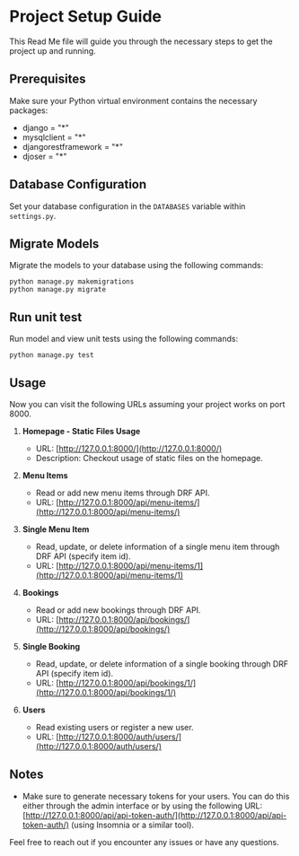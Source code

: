 # Project Setup Guide

This Read Me file will guide you through the necessary steps to get the project up and running.

## Prerequisites
Make sure your Python virtual environment contains the necessary packages:
- django = "*"
- mysqlclient = "*"
- djangorestframework = "*"
- djoser = "*"

## Database Configuration
Set your database configuration in the `DATABASES` variable within `settings.py`.

## Migrate Models
Migrate the models to your database using the following commands:
```
python manage.py makemigrations
python manage.py migrate
```

## Run unit test
Run model and view unit tests using the following commands:
```
python manage.py test
```

## Usage

Now you can visit the following URLs assuming your project works on port 8000.

1. **Homepage - Static Files Usage**
   - URL: [http://127.0.0.1:8000/](http://127.0.0.1:8000/)
   - Description: Checkout usage of static files on the homepage.

2. **Menu Items**
   - Read or add new menu items through DRF API.
   - URL: [http://127.0.0.1:8000/api/menu-items/](http://127.0.0.1:8000/api/menu-items/)

3. **Single Menu Item**
   - Read, update, or delete information of a single menu item through DRF API (specify item id).
   - URL: [http://127.0.0.1:8000/api/menu-items/1](http://127.0.0.1:8000/api/menu-items/1)

4. **Bookings**
   - Read or add new bookings through DRF API.
   - URL: [http://127.0.0.1:8000/api/bookings/](http://127.0.0.1:8000/api/bookings/)

5. **Single Booking**
   - Read, update, or delete information of a single booking through DRF API (specify item id).
   - URL: [http://127.0.0.1:8000/api/bookings/1/](http://127.0.0.1:8000/api/bookings/1/)

6. **Users**
   - Read existing users or register a new user.
   - URL: [http://127.0.0.1:8000/auth/users/](http://127.0.0.1:8000/auth/users/)

## Notes
- Make sure to generate necessary tokens for your users. You can do this either through the admin interface or by using the following URL: [http://127.0.0.1:8000/api/api-token-auth/](http://127.0.0.1:8000/api/api-token-auth/) (using Insomnia or a similar tool).

Feel free to reach out if you encounter any issues or have any questions.